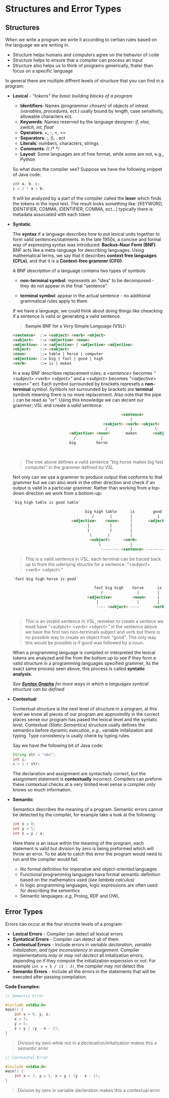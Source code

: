 # Structures and Error Types

## Structures

When we write a program we wirte it according to certian rules based on the language we are writing in. 

- Structure helps humans and computers agree on the behavior of code
- Structure helps to ensure that a compiler can process an input
- Structure also helps us to think of programs generically, thater than focus on a specific language

In general there are multiple diffrent levels of structure that you can find in a program:

- **Lexical** - *"tokens" the basic building blocks of a program*

    - **Identifiers**: Names *(programmer chosen)* of objects of intrest *(variables, procedures, ect.)* usally bound by 
    length, case sensitivity, allowable characters ect.
    - **Keywords**: Names reserved by the language designer: *if, else, switch, int, float* 
    - **Operators**: +, -, <, ==
    - **Separators**: ;, (), . ect
    - **Literals**: numbers, characters, strings
    - **Comments**: // /* */
    - **Layout**: Some languages are of free format, while some are not, e.g., Python

    So what does the compiler see? Suppose we have the following snippet of Java code:
    ```Java
    int a, b, c;
    c = 2 * a + b;
    ```
    It will be analyzed by a part of the compiler called the **lexer** which finds the tokens in the input text. The result looks something like: [KEYWORD, IDENTIFIER, COMMA, IDENTIFIER, COMMA, ect...] typically there is metadata associated with each token

- **Syntatic**

    The **syntax** if a language describes how to put lexical units together to form valid sentences/statments. In the late 1950s, a concise and formal way of expressing syntax was introduced: **Backus-Naur Form (BNF)**. BNF acts like a meta-language for describing languages. Using mathematical terms, we say that it describes **context free languages (CFLs)**, and that it is a **Context-free grammer (CFG)**.

    A BNF description of a language contains two types of symbols:
    
    - **non-terminal symbol**: represents an "idea" to be decomposed - they do not appear in the final "sentence"

    - **terminal symbol**: appear in the actual sentence - no additional grammatical rules apply to them

    If we have a language, we could think about doing things like cheacking if a sentence is valid or generating a valid sentence. 

    > **Sample BNF for a Very Simple Language (VSL):**

    ```html
    <sentence>  ::= <subject> <verb> <object>
    <subject>   ::= <adjective> <noun>
    <adjective> ::= <adjective> | <adjective> <adjective>
    <object>    ::= <subject>
    <noun>      ::= table | horse | computer
    <adjective> ::= big | fast | good | high
    <verb>      ::= is | makes  
    ```
    In a way BNF describes replacement rules; a *\<sentence\>* becomes *"\<subject\> \<verb\> \<object\>"* and a *\<subject\>* becomes  *"\<adjective\> \<noun\>"* ect. Each symbol surrounded by brackets represets a **non-terminal** symbol. Symbols not surrounded by brackets are **terminal** symbols meaning there is no more replacement. Also note that the pipe `|` can be read as "or". Using this knowledge we can decent our grammer; VSL and create a *valid* sentence:

    ```html
                                                    <sentence>
                                                        |
                                            <subject> <verb> <object>
                                             /          |          \
                             <adjective> <noun>       makes       <subject>
                               /           |                             \
                             big         horse                          <adjective> <noun>
                                                                             |          \
                                                                          big fast    computer
    ``` 
    > The tree above defines a valid sentence "big horse makes big fast computer" in the grammer defined by VSL

    Not only can we use a grammer to produce output that conforms to that grammer but we can also work in the other direction and check if an output is vaild in a particular grammer. Rather than working from a top-down direction we work from a bottom-up:

    ```html
    `big high table is good table`

                                    big high table      is        good          table 
                                       /       |        |           |             \
                              <adjective>    <noun>     |       <adjective>      <noun>
                                     |         |        |               \         /
                                     |         |        |                <subject> 
                                      \       /         |                   |
                                      <subject>      <verb>             <object>
                                          \             |                   /
                                           -------- <sentence> -------------
    ```
    > This is a valid sentence in VSL, each terminal can be traced back up to from the uderlying structre for a sentence: *"\<subject\> \<verb\> \<object\>"*

    ```html
    `fast big high horse is good`

                                        fast big high    horse      is      good
                                           /               |        |          \
                                     <adjective>         <noun>     |         <adjective>
                                         |                 |        |
                                         ---- <subject> ----      <verb>                
                         
    ```
    > This is an invalid sentence in VSL, remeber to create a sentece we must have *"\<subject\> \<verb\> \<object\>"* in the sentence above we have the first two non-terminals subject and verb but there is no possible way to create an object from "good". The only way this would be possible is if good was followed by a noun.

    When a programming language is compiled or interpreted the lexical tokens are analyzed and the from the bottom up to see if they form a valid structure in a programming languages specified grammer, its the exact same process seen above, this process is called **syntatic analysis**.

    *See **[Syntax Graphs](https://github.com/H-ANSEN/CSE240/blob/master/M1/SyntaxGraphs.md)** for more ways in which a languages syntical structure can be defined*

- **Contextual**
    
    Contextual structure is the next level of structure in a program, at this level we know all pieces of our program are approximitly in the correct places sense our program has pased the lexical level and the syntatic level. Contextual *(Static Semantics)* structure usally defines the semantics before dynamic execution, *e.g.*,  variable initalization and typing. Type consistency is usally check by typing rules.

    Say we have the following bit of Java code:

    ```Java
    String str = "abc";
    int i;
    i = 1 + str;
    ```
    
    The declaration and assignment are syntactially correct, but the assignment statement is **contextually** incorrect. Compilers can preform these contextual checks at a very limited level sense a compiler only knows so much information.

- **Semantic**

    Semantics describes the meaning of a program. Semantic errors cannot be detected by the compiler, for example take a look at the following:

    ```Java
    int x = 0;
    int y = 5;
    int z = y / x;
    ```

    Here there is an issue within the meaning of the program, each statement is valid but division by zero is being preformed which will throw an error. To be able to catch this error the program would need to run and the compiler would fail.

    - No formal definition for imperative and object-oriented languages
    - Functional programming languages hava formal semantic definition based on the mathematics used *(see lambda calculus)*
    - In logic programming languages, logic expressions are often used for describing the sementics
    - Semantic languages: *e.g*, Prolog, RDF and OWL

## Error Types

Errors can occur at the four structre levels of a program:

- **Lexical Errors** - Compiler can detect all lexical errors
- **Syntatical Errors** - Compiler can detect all of them
- **Contextual Errors** - Include errors in *variable declaration, variable initalization, and type inconsistency in assignment.* Compiler implementations *may or may not dectect* all initalization errors, depending on if they compute the initialization experssion or not. For example `int x = 5 / (3 - 3)`, the compiler may not detect this
- **Semantic Errors** - Include all the errors in the statements that will be executed after passing compilation.

**Code Examples:**

```C
// Semantic Error

#include <stdio.h>
main() {
    int x = 0, y, z;
    x = 3;
    y = 5;
    z = y / (y - x - 2);
}
```
> Division by zero while not in a decleration/initalization makes this a semantic error

```C
// Contexutal Error

#include <stdio.h>
main() {
    int x = 3, y = 5, z = y / (y - x - 2);
}
```
> Division by zero in variable decleration makes this a contextual error